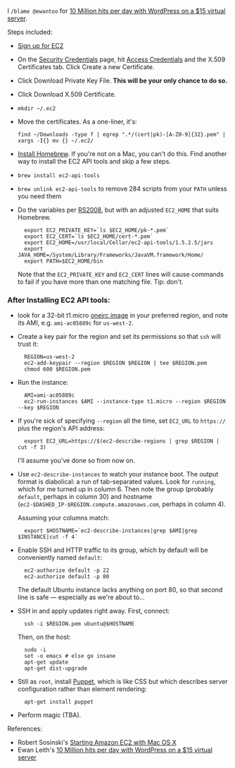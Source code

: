 I `/blame @ewantoo` for [10 Million hits per day with WordPress on a $15 virtual server][EL2012]. 

Steps included:

* [Sign up for EC2]

* On the [Security Credentials] page, hit [Access Credentials] and the X.509 Certificates tab. Click Create a new Certificate.

* Click Download Private Key File. **This will be your only chance to do so.**

* Click Download  X.509 Certificate. 

* `mkdir ~/.ec2`

* Move the certificates. As a one-liner, it's:

     `find ~/Downloads -type f | egrep ".*/(cert|pk)-[A-Z0-9]{32}.pem" | xargs -I{} mv {} ~/.ec2/`

* [Install Homebrew]. If you're not on a Mac, you can't do this. Find another way to install the EC2 API tools and skip a few steps. 

* `brew install ec2-api-tools`

* `brew unlink ec2-api-tools` to remove 284 scripts from your `PATH` unless you need them

* Do the variables per [RS2008], but with an adjusted `EC2_HOME` that suits Homebrew.

        export EC2_PRIVATE_KEY=`ls $EC2_HOME/pk-*.pem`
        export EC2_CERT=`ls $EC2_HOME/cert-*.pem`
        export EC2_HOME=/usr/local/Cellar/ec2-api-tools/1.5.2.5/jars
        export JAVA_HOME=/System/Library/Frameworks/JavaVM.framework/Home/
        export PATH=$EC2_HOME/bin

  Note that the `EC2_PRIVATE_KEY` and `EC2_CERT` lines will cause commands to fail if you have more than one matching file. Tip: don't. 

### After Installing EC2 API tools:

* look for a 32-bit t1.micro [oneirc image] in your preferred region, and note its AMI, e.g. `ami-ac05889c` for `us-west-2`. 

* Create a key pair for the region and set its permissions so that `ssh` will trust it: 

        REGION=us-west-2
        ec2-add-keypair --region $REGION $REGION | tee $REGION.pem
        chmod 600 $REGION.pem

* Run the instance:

        AMI=ami-ac05889c
        ec2-run-instances $AMI --instance-type t1.micro --region $REGION --key $REGION

* If you're sick of specifying `--region` all the time, set `EC2_URL` to `https://` plus the region's API address:

        export EC2_URL=https://$(ec2-describe-regions | grep $REGION | cut -f 3)
        
  I'll assume you've done so from now on. 

* Use `ec2-describe-instances` to watch your instance boot. The output format is diabolical: a run of tab-separated values. Look for `running`, which for me turned up in column 6. Then note the group (probably `default`, perhaps in column 30) and hostname (`ec2-$DASHED_IP-$REGION.compute.amazonaws.com`, perhaps in column 4).

  Assuming your columns match:
  
        export $HOSTNAME=`ec2-describe-instances|grep $AMI|grep $INSTANCE|cut -f 4`

* Enable SSH and HTTP traffic to its group, which by default will be conveniently named `default`:

        ec2-authorize default -p 22
        ec2-authorize default -p 80

  The default Ubuntu instance lacks anything on port 80, so that second line is safe — especially as we're about to…
  
* SSH in and apply updates right away. First, connect:

        ssh -i $REGION.pem ubuntu@$HOSTNAME
        
  Then, on the host: 
  
        sudo -i
        set -o emacs # else go insane
        apt-get update
        apt-get dist-upgrade

* Still as `root`, install [Puppet], which is like CSS but which describes server configuration rather than element rendering:

        apt-get install puppet
        
* Perform magic (TBA).

[EL2012]: http://www.ewanleith.com/blog/900/10-million-hits-a-day-with-wordpress-using-a-15-server
[Install Homebrew]: https://github.com/mxcl/homebrew/wiki/installation
[AWS console]: https://console.aws.amazon.com/
[Sign up for EC2]: https://aws-portal.amazon.com/gp/aws/developer/registration/index.html
[Security Credentials]: https://aws-portal.amazon.com/gp/aws/securityCredentials
[Access Credentials]: https://aws-portal.amazon.com/gp/aws/securityCredentials#access_credentials
[oneirc image]: http://cloud-images.ubuntu.com/releases/oneiric/release/
[RS2008]: http://www.robertsosinski.com/2008/01/26/starting-amazon-ec2-with-mac-os-x/
[Puppet]: http://projects.puppetlabs.com/projects/1/wiki

References:

* Robert Sosinski's [Starting Amazon EC2 with Mac OS X][RS2008]
* Ewan Leith's [10 Million hits per day with WordPress on a $15 virtual server][EL2012]

